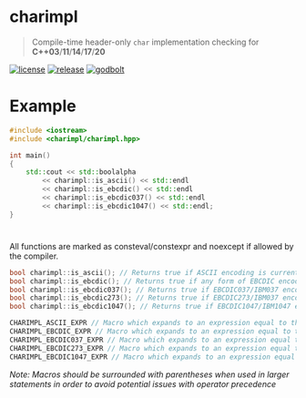 # charimpl
> Compile-time header-only `char` implementation checking for **C++03**/**11**/**14**/**17**/**20**

[![license][badge.license]][license]
[![release][badge.release]][release]
[![godbolt][badge.godbolt]][godbolt]

[badge.license]: https://img.shields.io/badge/license-mit-green.svg
[license]: https://github.com/igozdev/charimpl/blob/main/LICENSE

[badge.release]: https://img.shields.io/github/release/igozdev/charimpl.svg
[release]: https://github.com/igozdev/charimpl/releases/latest

[badge.godbolt]: https://img.shields.io/badge/try_it-on_godbolt-indigo.svg
[godbolt]: https://godbolt.org/z/rGqM1YMsd

# Example
```cpp
#include <iostream>
#include <charimpl/charimpl.hpp>

int main()
{
    std::cout << std::boolalpha
        << charimpl::is_ascii() << std::endl
        << charimpl::is_ebcdic() << std::endl
        << charimpl::is_ebcdic037() << std::endl
        << charimpl::is_ebcdic1047() << std::endl;
}
```

# 
All functions are marked as consteval/constexpr and noexcept if allowed by the compiler.
```c++
bool charimpl::is_ascii(); // Returns true if ASCII encoding is currently in use, false otherwise
bool charimpl::is_ebcdic(); // Returns true if any form of EBCDIC encoding is currently in use, false otherwise
bool charimpl::is_ebcdic037(); // Returns true if EBCDIC037/IBM037 encoding is currently in use, false otherwise
bool charimpl::is_ebcdic273(); // Returns true if EBCDIC273/IBM037 encoding is currently in use, false otherwise
bool charimpl::is_ebcdic1047(); // Returns true if EBCDIC1047/IBM1047 encoding is currently in use, false otherwise
```
```c++
CHARIMPL_ASCII_EXPR // Macro which expands to an expression equal to the result of charimpl::is_ascii()
CHARIMPL_EBCDIC_EXPR // Macro which expands to an expression equal to the result of charimpl::is_ebcdic()
CHARIMPL_EBCDIC037_EXPR // Macro which expands to an expression equal to the result of charimpl::is_ebcdic037()
CHARIMPL_EBCDIC273_EXPR // Macro which expands to an expression equal to the result of charimpl::is_ebcdic273()
CHARIMPL_EBCDIC1047_EXPR // Macro which expands to an expression equal to the result of charimpl::is_ebcdic1047()
```
*Note: Macros should be surrounded with parentheses when used in larger statements in order to avoid potential issues with operator precedence*
